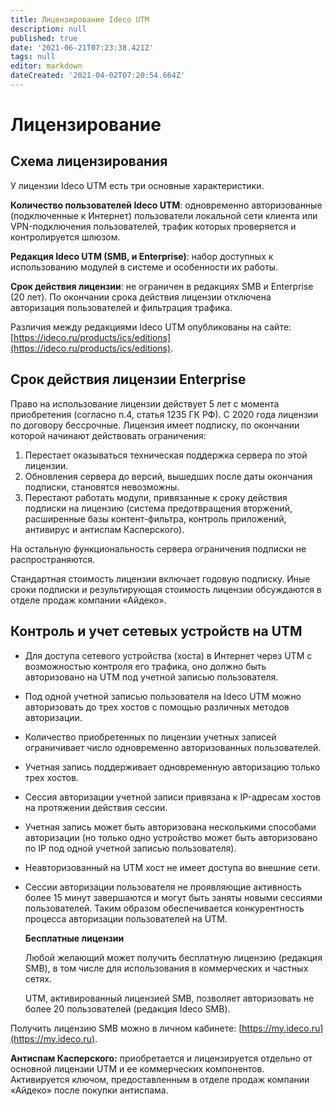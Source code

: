 ```yaml
---
title: Лицензирование Ideco UTM
description: null
published: true
date: '2021-06-21T07:23:38.421Z'
tags: null
editor: markdown
dateCreated: '2021-04-02T07:20:54.664Z'
---
```


# Лицензирование

## Схема лицензирования

У лицензии Ideco UTM есть три основные характеристики.

**Количество пользователей Ideco UTM**: одновременно авторизованные \(подключенные к Интернет\) пользователи локальной сети клиента или VPN-подключения пользователей, трафик которых проверяется и контролируется шлюзом.

**Редакция Ideco UTM \(SMB, и Enterprise\)**: набор доступных к использованию модулей в системе и особенности их работы.

**Срок действия лицензии**: не ограничен в редакциях SMB и Enterprise \(20 лет\). По окончании срока действия лицензии отключена авторизация пользователей и фильтрация трафика.

Различия между редакциями Ideco UTM опубликованы на сайте: [https://ideco.ru/products/ics/editions](https://ideco.ru/products/ics/editions).

## Срок действия лицензии Enterprise

Право на использование лицензии действует 5 лет с момента приобретения \(согласно п.4, статья 1235 ГК РФ\). С 2020 года лицензии по договору бессрочные. Лицензия имеет подписку, по окончании которой начинают действовать ограничения:

1. Перестает оказываться техническая поддержка сервера по этой лицензии.
2. Обновления сервера до версий, вышедших после даты окончания подписки, становятся невозможны.
3. Перестают работать модули, привязанные к сроку действия подписки на лицензию \(система предотвращения вторжений, расширенные базы контент-фильтра, контроль приложений, антивирус и антиспам Касперского\).

На остальную функциональность сервера ограничения подписки не распространяются.

Стандартная стоимость лицензии включает годовую подписку. Иные сроки подписки и результирующая стоимость лицензии обсуждаются в отделе продаж компании «Айдеко».

## Контроль и учет сетевых устройств на UTM

* Для доступа сетевого устройства \(хоста\) в Интернет через UTM с возможностью контроля его трафика, оно должно быть авторизовано на UTM под учетной записью пользователя.
* Под одной учетной записью пользователя на Ideco UTM можно авторизовать до трех хостов с помощью различных методов авторизации.
* Количество приобретенных по лицензии учетных записей ограничивает число одновременно авторизованных пользователей.
* Учетная запись поддерживает одновременную авторизацию только трех хостов.
* Сессия авторизации учетной записи привязана к IP-адресам хостов на протяжении действия сессии.
* Учетная запись может быть авторизована несколькими способами авторизации \(но только одно устройство может быть авторизовано по IP под одной учетной записью пользователя\).
* Неавторизованный на UTM хост не имеет доступа во внешние сети.
* Сессии авторизации пользователя не проявляющие активность более 15 минут завершаются и могут быть заняты новыми сессиями пользователей. Таким образом обеспечивается конкурентность процесса авторизации пользователей на UTM.

  **Бесплатные лицензии**

  Любой желающий может получить бесплатную лицензию \(редакция SMB\), в том числе для использования в коммерческих и частных сетях.

  UTM, активированный лицензией SMB, позволяет авторизовать не более 20 пользователей \(редакция Ideco SMB\). 

Получить лицензию SMB можно в личном кабинете: [https://my.ideco.ru](https://my.ideco.ru).

**Антиспам Касперского:** приобретается и лицензируется отдельно от основной лицензии UTM и ее коммерческих компонентов. Активируется ключом, предоставленным в отделе продаж компании «Айдеко» после покупки антиспама.

